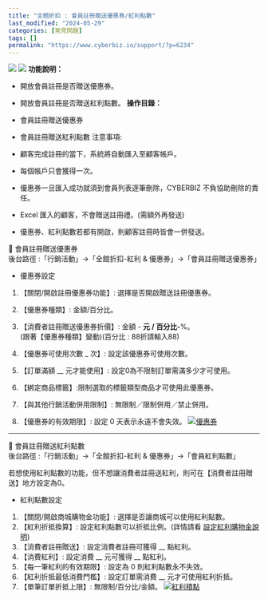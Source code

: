 ```yaml
---
title: "全館折扣 : 會員註冊贈送優惠券/紅利點數"
last_modified: "2024-05-29"
categories: [常見問題]
tags: []
permalink: "https://www.cyberbiz.io/support/?p=6234"
---
```


![](https://www.cyberbiz.io/support/wp-content/uploads/適用站別.png)
[![](https://www.cyberbiz.io/support/wp-content/uploads/台灣站.png)](https://www.cyberbiz.io/support/?page_id=2490)
**功能說明：**  

* 開放會員註冊是否贈送優惠券。
* 開放會員註冊是否贈送紅利點數。
**操作目錄：**

* 會員註冊贈送優惠券
* 會員註冊贈送紅利點數
注意事項:  

* 顧客完成註冊的當下，系統將自動匯入至顧客帳戶。
* 每個帳戶只會獲得一次。
* 優惠券一旦匯入成功就須到會員列表逐筆刪除，CYBERBIZ 不負協助刪除的責任。
* Excel 匯入的顧客，不會贈送註冊禮。(需額外再發送)
* 優惠券、紅利點數若都有開啟，則顧客註冊時皆會一併發送。

📌 會員註冊贈送優惠券  
後台路徑 :「行銷活動」→「全館折扣-紅利 & 優惠券」→「會員註冊贈送優惠券」  


* 優惠券設定 
1. 【關閉/開啟註冊優惠券功能】: 選擇是否開啟贈送註冊優惠券。
2. 【優惠券種類】: 金額/百分比。
3. 【消費者註冊贈送優惠券折價】: 金額 - __元 / 百分比-__%。  
(跟著【優惠券種類】變動)(百分比 : 88折請輸入88)

4. 【優惠券可使用次數 _ 次】: 設定該優惠券可使用次數。
5. 【訂單滿額 __ 元才能使用】: 設定0為不限制訂單需滿多少才可使用。
6. 【綁定商品標籤】:限制選取的標籤類型商品才可使用此優惠券。
7. 【與其他行銷活動併用限制】: 無限制／限制併用／禁止併用。
8. 【優惠券的有效期限】: 設定 0 天表示永遠不會失效。
[![優惠券](https://www.cyberbiz.io/support/wp-content/uploads/全館折扣-會員註冊贈送優惠券-紅利積點01.png)](https://www.cyberbiz.io/support/wp-content/uploads/全館折扣-會員註冊贈送優惠券-紅利積點01.png)



* * *

📌 會員註冊贈送紅利點數  
後台路徑 :「行銷活動」→「全館折扣-紅利 & 優惠券」→「會員紅利點數」  

若想使用紅利點數的功能，但不想讓消費者註冊送紅利，則可在【消費者註冊贈送】地方設定為0。  

* 紅利點數設定 
1. 【關閉/開啟商城購物金功能】: 選擇是否讓商城可以使用紅利點數。
2. 【紅利折抵換算】: 設定紅利點數可以折抵比例。(詳情請看 [設定紅利購物金說明](https://www.cyberbiz.io/support/?p=6103#rate))
3. 【消費者註冊贈送】: 設定消費者註冊可獲得 __ 點紅利。
4. 【消費紅利】: 設定消費 __ 元可獲得 __ 點紅利。
5. 【每一筆紅利的有效期限】: 設定為 0 則紅利點數永不失效。
6. 【紅利折抵最低消費門檻】: 設定訂單需消費 __ 元才可使用紅利折抵。
7. 【單筆訂單折抵上限】: 無限制/百分比/金額。
[![紅利積點](https://www.cyberbiz.io/support/wp-content/uploads/紅利點數註冊.png)](https://www.cyberbiz.io/support/wp-content/uploads/紅利點數註冊.png)

